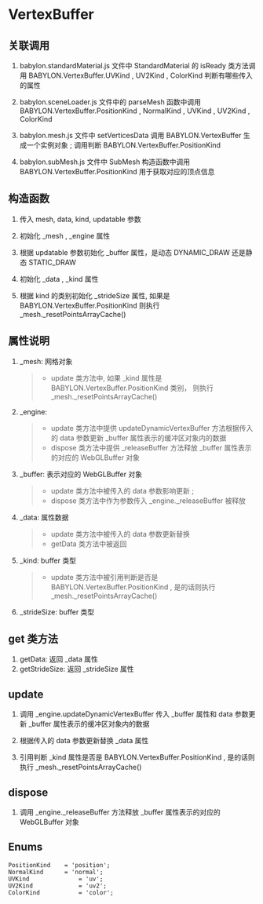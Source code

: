 # VertexBuffer

## 关联调用

1. babylon.standardMaterial.js 文件中 StandardMaterial 的 isReady 类方法调用 BABYLON.VertexBuffer.UVKind , UV2Kind , ColorKind 判断有哪些传入的属性

2. babylon.sceneLoader.js 文件中的 parseMesh 函数中调用 BABYLON.VertexBuffer.PositionKind , NormalKind , UVKind , UV2Kind , ColorKind

3. babylon.mesh.js 文件中 setVerticesData 调用 BABYLON.VertexBuffer 生成一个实例对象 ; 调用判断 BABYLON.VertexBuffer.PositionKind

4. babylon.subMesh.js 文件中 SubMesh 构造函数中调用 BABYLON.VertexBuffer.PositionKind 用于获取对应的顶点信息

## 构造函数

1. 传入 mesh, data, kind, updatable 参数

2. 初始化 \_mesh , \_engine 属性

3. 根据 updatable 参数初始化 \_buffer 属性，是动态 DYNAMIC_DRAW 还是静态 STATIC_DRAW

4. 初始化 \_data , \_kind 属性

5. 根据 kind 的类别初始化 \_strideSize 属性, 如果是 BABYLON.VertexBuffer.PositionKind 则执行 \_mesh.\_resetPointsArrayCache()

## 属性说明

1. \_mesh: 网格对象
	>* update 类方法中, 如果 \_kind 属性是 BABYLON.VertexBuffer.PositionKind 类别， 则执行 \_mesh.\_resetPointsArrayCache()

2. \_engine:
	>* update 类方法中提供 updateDynamicVertexBuffer 方法根据传入的 data 参数更新 \_buffer 属性表示的缓冲区对象内的数据
	>* dispose 类方法中提供 \_releaseBuffer 方法释放 \_buffer 属性表示的对应的 WebGLBuffer 对象

3. \_buffer: 表示对应的 WebGLBuffer 对象
	>* update 类方法中被传入的 data 参数影响更新 ;
	>* dispose 类方法中作为参数传入 \_engine.\_releaseBuffer 被释放

4. \_data: 属性数据
	>* update 类方法中被传入的 data 参数更新替换
	>* getData 类方法中被返回

5. \_kind: buffer 类型
	>* update 类方法中被引用判断是否是 BABYLON.VertexBuffer.PositionKind , 是的话则执行 \_mesh.\_resetPointsArrayCache()

6. \_strideSize: buffer 类型

## get 类方法

1. getData: 返回 \_data 属性
2. getStrideSize: 返回 \_strideSize 属性

## update

1. 调用 \_engine.updateDynamicVertexBuffer 传入 \_buffer 属性和 data 参数更新 \_buffer 属性表示的缓冲区对象内的数据

2. 根据传入的 data 参数更新替换 \_data 属性

3. 引用判断 \_kind 属性是否是 BABYLON.VertexBuffer.PositionKind , 是的话则执行 \_mesh.\_resetPointsArrayCache()

## dispose

1. 调用 \_engine.\_releaseBuffer 方法释放 \_buffer 属性表示的对应的 WebGLBuffer 对象

## Enums

```
PositionKind	= 'position';
NormalKind		= 'normal';
UVKind				= 'uv';
UV2Kind				= 'uv2';
ColorKind			= 'color';
```